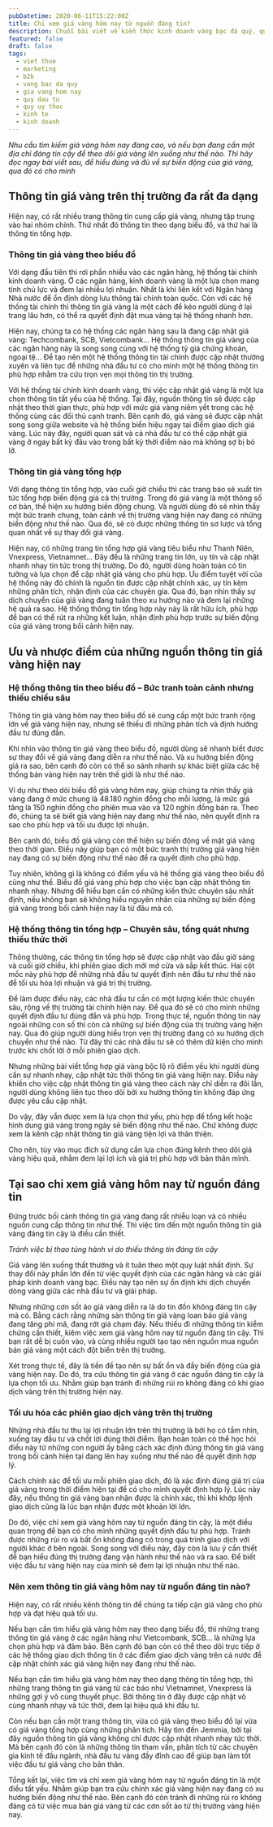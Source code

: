 ```yaml
---
pubDatetime: 2020-06-11T15:22:00Z
title: Chỉ xem giá vàng hôm nay từ nguồn đáng tin?
description: Chuỗi bài viết về kiến thức kinh doanh vàng bạc đá quý, quỹ ủy thác đầu tư do nhavantuonglai chia sẻ sẽ cung cấp những kiến thức hữu ích, giúp các nhà đầu tư biết nên bắt đầu thế nào để khởi nghiệp hiệu quả.
featured: false
draft: false
tags:
  - viet thue
  - marketing
  - b2b
  - vang bac da quy
  - gia vang hom nay
  - quy dau tu
  - quy uy thac
  - kinh te
  - kinh doanh
---
```


_Nhu cầu tìm kiếm giá vàng hôm nay đang cao, và nếu bạn đang cần một địa chỉ đáng tin cậy để theo dõi giá vàng lên xuống như thế nào. Thì hãy đọc ngay bài viết sau, để hiểu đúng và đủ về sự biến động của giá vàng, qua đó có cho mình_

## Thông tin giá vàng trên thị trường đa rất đa dạng

Hiện nay, có rất nhiều trang thông tin cung cấp giá vàng, nhưng tập trung vào hai nhóm chính. Thứ nhất đó thông tin theo dạng biểu đồ, và thứ hai là thông tin tổng hợp.

### Thông tin giá vàng theo biểu đồ

Với dạng đầu tiên thì rơi phần nhiều vào các ngân hàng, hệ thống tài chính kinh doanh vàng. Ở các ngân hàng, kinh doanh vàng là một lựa chọn mang tính chủ lực và đem lại nhiều lợi nhuận. Nhất là khi liên kết với Ngân hàng Nhà nước để ổn định dòng lưu thông tài chính toàn quốc. Còn với các hệ thống tài chính thì thông tin giá vàng là một cách để kéo người dùng ở lại trang lâu hơn, có thể ra quyết định đặt mua vàng tại hệ thống nhanh hơn.

Hiện nay, chúng ta có hệ thống các ngân hàng sau là đang cập nhật giá vàng: Techcombank, SCB, Vietcombank… Hệ thống thông tin giá vàng của các ngân hàng này là song song cùng với hệ thống tỷ giá chứng khoán, ngoại tệ… Để tạo nên một hệ thống thông tin tài chính được cập nhật thường xuyên và liên tục để những nhà đầu tư có cho mình một hệ thống thông tin phù hợp nhằm tra cứu trọn vẹn mọi thông tin thị trường.

Với hệ thống tài chính kinh doanh vàng, thì việc cập nhật giá vàng là một lựa chọn thông tin tất yếu của hệ thống. Tại đây, nguồn thông tin sẽ được cập nhật theo thời gian thực, phù hợp với mức giá vàng niêm yết trong các hệ thống cùng các đối thủ cạnh tranh. Bên cạnh đó, giá vàng sẽ được cập nhật song song giữa website và hệ thống biển hiệu ngay tại điểm giao dịch giá vàng. Lúc này đây, người quan sát và cả nhà đầu tư có thể cập nhật giá vàng ở ngay bất kỳ đâu vào trong bất kỳ thời điểm nào mà không sợ bị bỏ lỡ.

### Thông tin giá vàng tổng hợp

Với dạng thông tin tổng hợp, vào cuối giờ chiều thì các trang báo sẽ xuất tin tức tổng hợp biến động giá cả thị trường. Trong đó giá vàng là một thông số cơ bản, thể hiện xu hướng biến động chung. Và người dùng đó sẽ nhìn thấy một bức tranh chung, toàn cảnh về thị trường vàng hiện nay đang có những biến động như thế nào. Qua đó, sẽ có được những thông tin sơ lược và tổng quan nhất về sự thay đổi giá vàng.

Hiện nay, có những trang tin tổng hợp giá vàng tiêu biểu như Thanh Niên, Vnexpress, Vietnamnet… Đây đều là những trang tin lớn, uy tín và cập nhật nhanh nhạy tin tức trong thị trường. Do đó, người dùng hoàn toàn có tin tưởng và lựa chọn để cập nhật giá vàng cho phù hợp. Ưu điểm tuyệt vời của hệ thống này đó chính là nguồn tin được cập nhật chính xác, uy tín kèm những phân tích, nhận định của các chuyên gia. Qua đó, bạn nhìn thấy sự dịch chuyển của giá vàng đang tuân theo xu hướng nào và đem lại những hệ quả ra sao. Hệ thống thông tin tổng hợp này này là rất hữu ích, phù hợp để bạn có thể rút ra những kết luận, nhận định phù hợp trước sự biến động của giá vàng trong bối cảnh hiện nay.

## Ưu và nhược điểm của những nguồn thông tin giá vàng hiện nay

### Hệ thống thông tin theo biểu đồ – Bức tranh toàn cảnh nhưng thiếu chiều sâu

Thông tin giá vàng hôm nay theo biểu đồ sẽ cung cấp một bức tranh rộng lớn về giá vàng hiện nay, nhưng sẽ thiếu đi những phân tích và định hướng đầu tư đúng đắn.

Khi nhìn vào thông tin giá vàng theo biểu đồ, người dùng sẽ nhanh biết được sự thay đổi về giá vàng đang diễn ra như thế nào. Và xu hướng biến động giá ra sao, bên cạnh đó còn có thể so sánh nhanh sự khác biệt giữa các hệ thống bán vàng hiện nay trên thế giới là như thế nào.

Ví dụ như theo dõi biểu đồ giá vàng hôm nay, giúp chúng ta nhìn thấy giá vàng đang ở mức chung là 48.180 nghìn đồng cho mỗi lượng, là mức giá tăng là 150 nghìn đồng cho phiên mua vào và 120 nghìn đồng bán ra. Theo đó, chúng ta sẽ biết giá vàng hiện nay đang như thế nào, nên quyết định ra sao cho phù hợp và tối ưu được lợi nhuận.

Bên cạnh đó, biểu đồ giá vàng còn thể hiện sự biến động về mặt giá vàng theo thời gian. Điều này giúp bạn có một bức tranh thị trường giá vàng hiện nay đang có sự biến động như thế nào để ra quyết định cho phù hợp.

Tuy nhiên, không gì là không có điểm yếu và hệ thống giá vàng theo biểu đồ cũng như thế. Biểu đồ giá vàng phù hợp cho việc bạn cập nhật thông tin nhanh nhạy. Nhưng để hiểu bạn cần có những kiến thức chuyên sâu nhất định, nếu không bạn sẽ không hiểu nguyên nhân của những sự biến động giá vàng trong bối cảnh hiện nay là từ đâu mà có.

### Hệ thống thông tin tổng hợp – Chuyên sâu, tổng quát nhưng thiếu thức thời

Thông thường, các thông tin tổng hợp sẽ được cập nhật vào đầu giờ sáng và cuối giờ chiều, khi phiên giao dịch mới mở cửa và sắp kết thúc. Hai cột mốc này phù hợp để những nhà đầu tư quyết định nên đầu tư như thế nào để tối ưu hóa lợi nhuận và giá trị thị trường.

Để làm được điều này, các nhà đầu tư cần có một lượng kiến thức chuyên sâu, rộng về thị trường tài chính hiện nay. Để qua đó sẽ có cho mình những quyết định đầu tư đúng đắn và phù hợp. Trong thực tế, nguồn thông tin này ngoài những con số thì còn cả những sự biến động của thị trường vàng hiện nay. Qua đó giúp người dùng hiểu trọn vẹn thị trường đang có xu hướng dịch chuyển như thế nào. Từ đây thì các nhà đầu tư sẽ có thêm dữ kiện cho mình trước khi chốt lời ở mỗi phiên giao dịch.

Nhưng những bài viết tổng hợp giá vàng bộc lộ rõ điểm yếu khi người dùng cần sự nhanh nhạy, cập nhật tức thời thông tin giá vàng hiện nay. Điều này khiến cho việc cập nhật thông tin giá vàng theo cách này chỉ diễn ra đôi lần, người dùng không liên tục theo dõi bởi xu hướng thông tin không đáp ứng được yêu cầu cập nhật.

Do vậy, đây vẫn được xem là lựa chọn thứ yếu, phù hợp để tổng kết hoặc hình dung giá vàng trong ngày sẽ biến động như thế nào. Chứ không được xem là kênh cập nhật thông tin giá vàng tiện lợi và thân thiện.

Cho nên, tùy vào mục đích sử dụng cần lựa chọn đúng kênh theo dõi giá vàng hiệu quả, nhằm đem lại lợi ích và giá trị phù hợp với bản thân mình.

## Tại sao chỉ xem giá vàng hôm nay từ nguồn đáng tin

Đứng trước bối cảnh thông tin giá vàng đang rất nhiễu loạn và có nhiều nguồn cung cấp thông tin như thế. Thì việc tìm đến một nguồn thông tin giá vàng đáng tin cậy là điều cần thiết.

_Tránh việc bị thao túng hành vi do thiếu thông tin đáng tin cậy_

Giá vàng lên xuống thất thường và ít tuân theo một quy luật nhất định. Sự thay đổi này phần lớn đến từ việc quyết định của các ngân hàng và các giải pháp kinh doanh vàng bạc. Điều này tạo nên sự ổn định khi dịch chuyển dòng vàng giữa các nhà đầu tư và giải pháp.

Nhưng những cơn sốt ảo giá vàng diễn ra là do tin đồn không đáng tin cậy mà có. Bằng cách rằng những sàn thông tin giá vàng loan báo giá vàng đang tăng phi mã, đang rớt giá chạm đáy. Nếu thiếu đi những thông tin kiểm chứng cần thiết, kiêm việc xem giá vàng hôm nay từ nguồn đáng tin cậy. Thì bạn rất dễ bị cuốn vào, và cùng nhiều người tạo tạo nên nguồn mua nguồn bán giá vàng một cách đột biến trên thị trường.

Xét trong thực tế, đây là tiền đề tạo nên sự bất ổn và đầy biến động của giá vàng hiện nay. Do đó, tra cứu thông tin giá vàng ở các nguồn đáng tin cậy là lựa chọn tối ưu. Nhằm giúp bạn tránh đi những rủi ro không đáng có khi giao dịch vàng trên thị trường hiện nay.

### Tối ưu hóa các phiên giao dịch vàng trên thị trường

Những nhà đầu tư thu lại lợi nhuận lớn trên thị trường là bởi họ có tầm nhìn, xuống tay đầu tư và chốt lời đúng thời điểm. Bạn hoàn toàn có thể học hỏi điều này từ những con người ấy bằng cách xác định đúng thông tin giá vàng trong bối cảnh hiện tại đang lên hay xuống như thế nào để quyết định hợp lý.

Cách chính xác để tối ưu mỗi phiên giao dịch, đó là xác định đúng giá trị của giá vàng trong thời điểm hiện tại để có cho mình quyết định hợp lý. Lúc này đây, nếu thông tin giá vàng bạn nhận được là chính xác, thì khi khớp lệnh giao dịch cũng là lúc bạn nhận được một khoản lời lớn.

Do đó, việc chỉ xem giá vàng hôm nay từ nguồn đáng tin cậy, là một điều quan trọng để bạn có cho mình những quyết định đầu tư phù hợp. Tránh được những rủi ro và bất ổn không đáng có trong quá trình giao dịch với người khác ở bên ngoài. Song song với điều này, đây còn là lưu ý cần thiết để bạn hiểu đúng thị trường đang vận hành như thế nào và ra sao. Để biết việc đầu tư vàng hiện nay của mình sẽ đem lại lợi nhuận như thế nào.

### Nên xem thông tin giá vàng hôm nay từ nguồn đáng tin nào?

Hiện nay, có rất nhiều kênh thông tin để chúng ta tiếp cận giá vàng cho phù hợp và đạt hiệu quả tối ưu.

Nếu bạn cần tìm hiểu giá vàng hôm nay theo dạng biểu đồ, thì những trang thông tin giá vàng ở các ngân hàng như Vietcombank, SCB… là những lựa chọn phù hợp và đảm bảo. Bên cạnh đó bạn còn có thể theo dõi trực tiếp ở các hệ thống giao dịch thông tin ở các điểm giao dịch vàng trên cả nước để cập nhật chính xác giá vàng hiện nay đang như thế nào.

Nếu bạn cần tìm hiểu giá vàng hôm nay theo dạng thông tin tổng hợp, thì những trang thông tin giá vàng từ các báo như Vietnamnet, Vnexpress là những gợi ý vô cùng thuyết phục. Bởi thông tin ở đây được cập nhật vô cùng nhanh nhạy và tức thời, đem lại hiệu quả khi đầu tư.

Còn nếu bạn cần một trang thông tin, vừa có giá vàng theo biểu đồ lại vừa có giá vàng tổng hợp cùng những phân tích. Hãy tìm đến Jemmia, bởi tại đây nguồn thông tin giá vàng không chỉ được cập nhật nhanh nhạy tức thời. Mà bên cạnh đó còn là những thông tin tham vấn, phân tích từ các chuyên gia kinh tế đầu ngành, nhà đầu tư vàng đầy đỉnh cao để giúp bạn làm tốt việc đầu tư giá vàng cho bản thân.

Tổng kết lại, việc tìm và chỉ xem giá vàng hôm nay từ nguồn đáng tin là một điều tất yếu. Nhằm giúp bạn tra cứu chính xác giá vàng hiện nay đang có xu hướng biến động như thế nào. Bên cạnh đó còn tránh đi những rủi ro không đáng có từ việc mua bán giá vàng từ các cơn sốt ảo từ thị trường vàng hiện nay.
